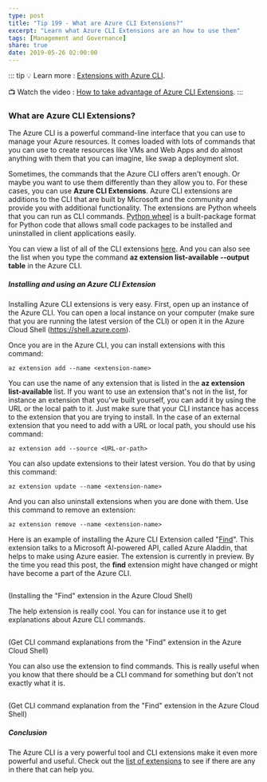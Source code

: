 ```yaml
---
type: post
title: "Tip 199 - What are Azure CLI Extensions?"
excerpt: "Learn what Azure CLI Extensions are an how to use them"
tags: [Management and Governance]
share: true
date: 2019-05-26 02:00:00
---
```

 
::: tip
:bulb: Learn more : [Extensions with Azure CLI](https://docs.microsoft.com/en-us/cli/azure/azure-cli-extensions-overview?view=azure-cli-latest?WT.mc_id=docs-azuredevtips-azureappsdev). 

:tv: Watch the video : [How to take advantage of Azure CLI Extensions](https://www.youtube.com/watch?v=wu-PtY_ykgc&list=PLLasX02E8BPCNCK8Thcxu-Y-XcBUbhFWC&index=56?WT.mc_id=youtube-azuredevtips-azureappsdev).
:::

### What are Azure CLI Extensions?

The Azure CLI is a powerful command-line interface that you can use to manage your Azure resources. It comes loaded with lots of commands that you can use to create resources like VMs and Web Apps and do almost anything with them that you can imagine, like swap a deployment slot. 

Sometimes, the commands that the Azure CLI offers aren't enough. Or maybe you want to use them differently than they allow you to. For these cases, you can use **Azure CLI Extensions**.
Azure CLI extensions are additions to the CLI that are built by Microsoft and the community and provide you with additional functionality. The extensions are Python wheels that you can run as CLI commands. [Python wheel](https://pypi.org/project/wheel) is a built-package format for Python code that allows small code packages to be installed and uninstalled in client applications easily.

You can view a list of all of the CLI extensions [here](https://docs.microsoft.com/en-us/cli/azure/azure-cli-extensions-list?view=azure-cli-latest?WT.mc_id=docs-azuredevtips-azureappsdev). And you can also see the list when you type the command **az extension list-available --output table** in the Azure CLI.

##### Installing and using an Azure CLI Extension

Installing Azure CLI extensions is very easy. First, open up an instance of the Azure CLI. You can open a local instance on your computer (make sure that you are running the latest version of the CLI) or open it in the Azure Cloud Shell (https://shell.azure.com).

Once you are in the Azure CLI, you can install extensions with this command:

```
az extension add --name <extension-name>
```

You can use the name of any extension that is listed in the **az extension list-available** list. If you want to use an extension that's not in the list, for instance an extension that you've built yourself, you can add it by using the URL or the local path to it. Just make sure that your CLI instance has access to the extension that you are trying to install. In the case of an external extension that you need to add with a URL or local path, you should use his command:

```
az extension add --source <URL-or-path>
```

You can also update extensions to their latest version. You do that by using this command:

```
az extension update --name <extension-name>
```

And you can also uninstall extensions when you are done with them. Use this command to remove an extension:

```
az extension remove --name <extension-name>
```

Here is an example of installing the Azure CLI Extension called "[Find](https://github.com/Azure/azure-cli-extensions/tree/master/src/find?WT.mc_id=github-azuredevtips-azureappsdev)". This extension talks to a Microsoft AI-powered API, called Azure Aladdin, that helps to make using Azure easier. The extension is currently in preview. By the time you read this post, the **find** extension might have changed or might have become a part of the Azure CLI. 

<img :src="$withBase('/files/AddFindExtensionInAzureCloudShell.png')">

(Installing the "Find" extension in the Azure Cloud Shell)

The help extension is really cool. You can for instance use it to get explanations about Azure CLI commands.

<img :src="$withBase('/files/ExplainCLICommands.png')">

(Get CLI command explanations from the "Find" extension in the Azure Cloud Shell)

You can also use the extension to find commands. This is really useful when you know that there should be a CLI command for something but don't not exactly what it is.

<img :src="$withBase('/files/HelpFindCommands.png')">

(Get CLI command explanation from the "Find" extension in the Azure Cloud Shell)

##### Conclusion

The Azure CLI is a very powerful tool and CLI extensions make it even more powerful and useful. Check out the [list of extensions](https://docs.microsoft.com/en-us/cli/azure/azure-cli-extensions-list?WT.mc_id=docs-azuredevtips-azureappsdev) to see if there are any in there that can help you. 

